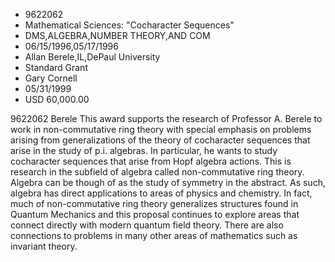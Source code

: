 
* 9622062
* Mathematical Sciences: "Cocharacter Sequences"
* DMS,ALGEBRA,NUMBER THEORY,AND COM
* 06/15/1996,05/17/1996
* Allan Berele,IL,DePaul University
* Standard Grant
* Gary Cornell
* 05/31/1999
* USD 60,000.00

9622062 Berele This award supports the research of Professor A. Berele to work
in non-commutative ring theory with special emphasis on problems arising from
generalizations of the theory of cocharacter sequences that arise in the study
of p.i. algebras. In particular, he wants to study cocharacter sequences that
arise from Hopf algebra actions. This is research in the subfield of algebra
called non-commutative ring theory. Algebra can be though of as the study of
symmetry in the abstract. As such, algebra has direct applications to areas of
physics and chemistry. In fact, much of non-commutative ring theory generalizes
structures found in Quantum Mechanics and this proposal continues to explore
areas that connect directly with modern quantum field theory. There are also
connections to problems in many other areas of mathematics such as invariant
theory.
